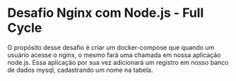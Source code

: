 # Desafio Nginx com Node.js - Full Cycle 

O propósito desse desafio é criar um docker-compose que quando um usuário acesse o nginx, o mesmo fará uma chamada em nossa aplicação node.js. Essa aplicação por sua vez adicionará um registro em nosso banco de dados mysql, cadastrando um nome na tabela.

